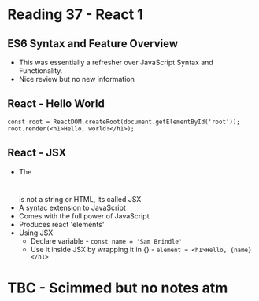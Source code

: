 # Reading 37 - React 1
## ES6 Syntax and Feature Overview
* This was essentially a refresher over JavaScript Syntax and Functionality.
* Nice review but no new information

## React - Hello World
`const root = ReactDOM.createRoot(document.getElementById('root'));`
`root.render(<h1>Hello, world!</h1>);`

## React - JSX
* The <h1></h1> is not a string or HTML, its called JSX
* A syntac extension to JavaScript
* Comes with the full power of JavaScript
* Produces react 'elements' 
* Using JSX
  * Declare variable - `const name = 'Sam Brindle'`
  * Use it inside JSX by wrapping it in {} - `element = <h1>Hello, {name}</h1>`
 
# TBC - Scimmed but no notes atm
